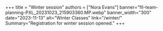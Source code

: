 +++
title = "Winter session"
authors = ["Nora Evans"]
banner="fll-team-planning-PXL_20231023_215903360.MP.webp"
banner_width="300"
date="2023-11-13"
alt="Winter Classes"
link="/winter/"
Summary="Registration for winter session opened."
+++

